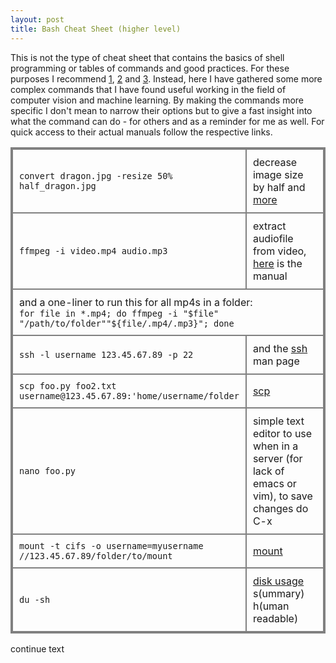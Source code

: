 ```yaml
---
layout: post
title: Bash Cheat Sheet (higher level) 
---
```


This is not the type of cheat sheet that contains the basics of shell programming or tables of commands and good practices. For these purposes I recommend [1](http://johnstowers.co.nz/pages/bash-cheat-sheet.html), [2](https://learncodethehardway.org/unix/bash_cheat_sheet.pdf) and [3](https://gist.github.com/LeCoupa/122b12050f5fb267e75f). 
Instead, here I have gathered some more complex commands that I have found useful working in the field of computer vision and machine learning. By making the commands more specific I don't mean to narrow their options but to give a fast insight into what the command can do - for others and as a reminder for me as well. For quick access to their actual manuals follow the respective links.

<font size="2">
<style>
table, th, td {
    border: 2px solid grey;
    border-collapse: collapse;
}
th, td {
    padding: 10px;
}
</style>
<table>
  <col width="67%">
  <col width="33%">
  <tr>
    <td><code>convert dragon.jpg -resize 50% half_dragon.jpg</code></td>
    <td>  decrease image size by half and <a href="http://www.imagemagick.org/Usage/resize/">more</a></td>
  </tr>
  <tr>
    <td><code>ffmpeg -i video.mp4 audio.mp3</code></td>
    <td>extract audiofile from video, <a href="http://ffmpeg.org/ffmpeg.html">here</a> is the manual</td>
  </tr>
  <tr>
    <td colspan="2">and a one-liner to run this for all mp4s in a folder:<br><code>for file in *.mp4; do ffmpeg -i "$file" "/path/to/folder""${file/.mp4/.mp3}"; done</code></td>
  </tr>
  <tr>
    <td><code>ssh -l username 123.45.67.89 -p 22</code></td>
    <td>and the <a href="https://linux.die.net/man/1/ssh">ssh</a> man page</td>
  </tr>
  <tr>
    <td><code>scp foo.py foo2.txt username@123.45.67.89:'home/username/folder</code></td>
    <td><a href="https://ss64.com/bash/scp.html">scp</a></td>
  </tr>
  <tr>
    <td><code>nano foo.py</code></td>
    <td>simple text editor to use when in a server (for lack of emacs or vim), to save changes do C-x</td>
  </tr>
  <tr>
    <td><code>mount -t cifs -o username=myusername //123.45.67.89/folder/to/mount</code></td>
    <td><a href="https://ss64.com/bash/mount.html">mount</a></td>
  </tr>
  <tr>
    <td><code>du -sh</code></td>
    <td><a href="https://linux.die.net/man/1/du">disk usage</a> s(ummary) h(uman readable)</td>
  </tr>
  
</table>  
</font>



continue text



